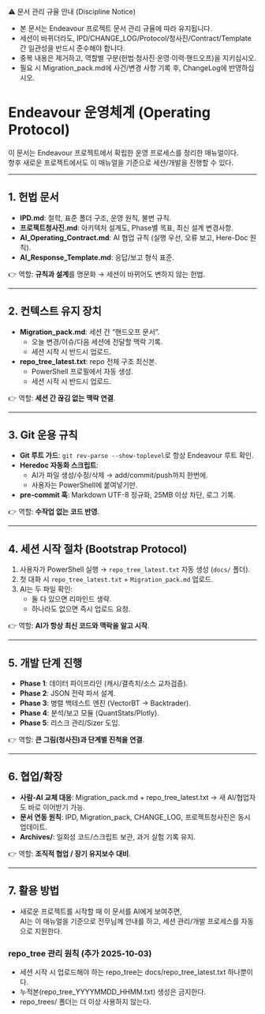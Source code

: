 ⚠️ 문서 관리 규율 안내 (Discipline Notice)
- 본 문서는 Endeavour 프로젝트 문서 관리 규율에 따라 유지됩니다.
- 세션이 바뀌더라도, IPD/CHANGE_LOG/Protocol/청사진/Contract/Template 간 일관성을 반드시 준수해야 합니다.
- 중복 내용은 제거하고, 역할별 구분(헌법·청사진·운영·이력·핸드오프)을 지키십시오.
- 필요 시 Migration_pack.md에 사건/변경 사항 기록 후, ChangeLog에 반영하십시오.

# Endeavour 운영체계 (Operating Protocol)

이 문서는 Endeavour 프로젝트에서 확립한 운영 프로세스를 정리한 매뉴얼이다.  
향후 새로운 프로젝트에서도 이 매뉴얼을 기준으로 세션/개발을 진행할 수 있다.  

---

## 1. 헌법 문서
- **IPD.md**: 철학, 표준 폴더 구조, 운영 원칙, 불변 규칙.  
- **프로젝트청사진.md**: 아키텍처 설계도, Phase별 목표, 최신 설계 변경사항.  
- **AI_Operating_Contract.md**: AI 협업 규칙 (실행 우선, 오류 보고, Here-Doc 원칙).  
- **AI_Response_Template.md**: 응답/보고 형식 표준.  

👉 역할: **규칙과 설계**를 명문화 → 세션이 바뀌어도 변하지 않는 헌법.  

---

## 2. 컨텍스트 유지 장치
- **Migration_pack.md**: 세션 간 “핸드오프 문서”.  
  - 오늘 변경/이슈/다음 세션에 전달할 맥락 기록.  
  - 세션 시작 시 반드시 업로드.  
- **repo_tree_latest.txt**: repo 전체 구조 최신본.  
  - PowerShell 프로필에서 자동 생성.  
  - 세션 시작 시 반드시 업로드.  

👉 역할: **세션 간 끊김 없는 맥락 연결**.  

---

## 3. Git 운용 규칙
- **Git 루트 가드**: `git rev-parse --show-toplevel`로 항상 Endeavour 루트 확인.  
- **Heredoc 자동화 스크립트**:  
  - AI가 파일 생성/수정/삭제 → add/commit/push까지 한번에.  
  - 사용자는 PowerShell에 붙여넣기만.  
- **pre-commit 훅**: Markdown UTF-8 정규화, 25MB 이상 차단, 로그 기록.  

👉 역할: **수작업 없는 코드 반영**.  

---

## 4. 세션 시작 절차 (Bootstrap Protocol)
1. 사용자가 PowerShell 실행 → `repo_tree_latest.txt` 자동 생성 (`docs/` 폴더).  
2. 첫 대화 시 `repo_tree_latest.txt` + `Migration_pack.md` 업로드.  
3. AI는 두 파일 확인:  
   - 둘 다 있으면 리마인드 생략.  
   - 하나라도 없으면 즉시 업로드 요청.  

👉 역할: **AI가 항상 최신 코드와 맥락을 알고 시작**.  

---

## 5. 개발 단계 진행
- **Phase 1**: 데이터 파이프라인 (캐시/결측치/소스 교차검증).  
- **Phase 2**: JSON 전략 파서 설계.  
- **Phase 3**: 병렬 백테스트 엔진 (VectorBT → Backtrader).  
- **Phase 4**: 분석/보고 모듈 (QuantStats/Plotly).  
- **Phase 5**: 리스크 관리/Sizer 도입.  

👉 역할: **큰 그림(청사진)과 단계별 진척을 연결**.  

---

## 6. 협업/확장
- **사람-AI 교체 대응**: Migration_pack.md + repo_tree_latest.txt → 새 AI/협업자도 바로 이어받기 가능.  
- **문서 연동 원칙**: IPD, Migration_pack, CHANGE_LOG, 프로젝트청사진은 동시 업데이트.  
- **Archives/**: 일회성 코드/스크립트 보관, 과거 실험 기록 유지.  

👉 역할: **조직적 협업 / 장기 유지보수 대비**.  

---

## 7. 활용 방법
- 새로운 프로젝트를 시작할 때 이 문서를 AI에게 보여주면,  
  AI는 이 매뉴얼을 기준으로 전무님께 안내를 하고, 세션 관리/개발 프로세스를 자동으로 지원한다.
### repo_tree 관리 원칙 (추가 2025-10-03)

- 세션 시작 시 업로드해야 하는 repo_tree는 docs/repo_tree_latest.txt 하나뿐이다.
- 누적본(repo_tree_YYYYMMDD_HHMM.txt) 생성은 금지한다.
- repo_trees/ 폴더는 더 이상 사용하지 않는다.
